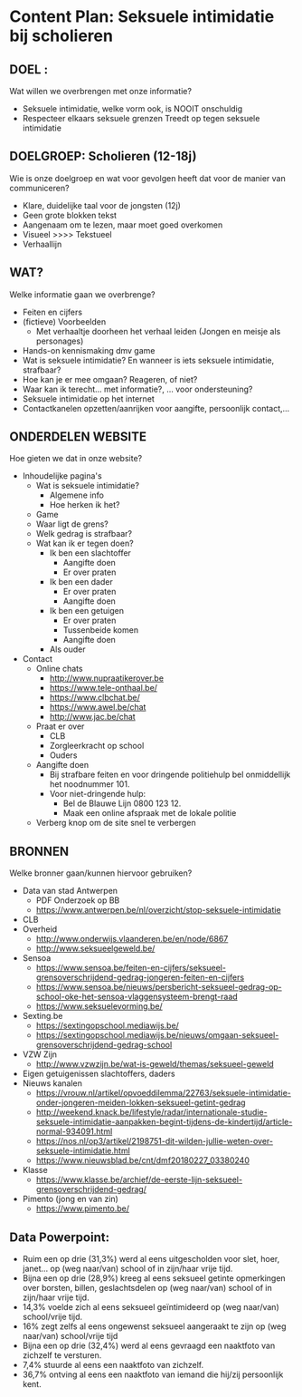 # Content Plan: Seksuele intimidatie bij scholieren
## DOEL :
Wat willen we overbrengen met onze informatie?
- Seksuele intimidatie, welke vorm ook, is NOOIT onschuldig
- Respecteer elkaars seksuele grenzen
Treedt op tegen seksuele intimidatie

## DOELGROEP: Scholieren (12-18j)
Wie is onze doelgroep en wat voor gevolgen heeft dat voor de manier van communiceren?

- Klare, duidelijke taal voor de jongsten (12j)
- Geen grote blokken tekst
- Aangenaam om te lezen, maar moet goed overkomen
- Visueel >>>> Tekstueel
- Verhaallijn

## WAT?
Welke informatie gaan we overbrenge?
- Feiten en cijfers
- (fictieve) Voorbeelden
  - Met verhaaltje doorheen het verhaal leiden (Jongen en meisje als personages)
- Hands-on kennismaking dmv game
- Wat is seksuele intimidatie? En wanneer is iets seksuele intimidatie, strafbaar?
- Hoe kan je er mee omgaan? Reageren, of niet?
- Waar kan ik terecht... met informatie?, ... voor ondersteuning?
- Seksuele intimidatie op het internet
- Contactkanelen opzetten/aanrijken voor aangifte, persoonlijk contact,...

## ONDERDELEN WEBSITE
Hoe gieten we dat in onze website?
- Inhoudelijke pagina's
  - Wat is seksuele intimidatie?
    - Algemene info
    - Hoe herken ik het?
  - Game
  -  Waar ligt de grens?
    - Welk gedrag is strafbaar?
  - Wat kan ik er tegen doen?
    - Ik ben een slachtoffer
      - Aangifte doen
      - Er over praten
    - Ik ben een dader
      - Er over praten
      - Aangifte doen
    - Ik ben een getuigen
      - Er over praten
      - Tussenbeide komen
      - Aangifte doen
    - Als ouder
- Contact
  - Online chats
    - http://www.nupraatikerover.be
    - https://www.tele-onthaal.be/
    - https://www.clbchat.be/
    - https://www.awel.be/chat
    - http://www.jac.be/chat
  - Praat er over
    - CLB
    - Zorgleerkracht op school
    - Ouders
  - Aangifte doen
    - Bij strafbare feiten en voor dringende politiehulp bel onmiddellijk het noodnummer 101.
    - Voor niet-dringende hulp:
      - Bel de Blauwe Lijn 0800 123 12.
      - Maak een online afspraak met de lokale politie
  - Verberg knop om de site snel te verbergen

## BRONNEN
Welke bronner gaan/kunnen hiervoor gebruiken?
- Data van stad Antwerpen
  - PDF Onderzoek op BB
  - https://www.antwerpen.be/nl/overzicht/stop-seksuele-intimidatie
- CLB
- Overheid
  - http://www.onderwijs.vlaanderen.be/en/node/6867
  - http://www.seksueelgeweld.be/
- Sensoa
  - https://www.sensoa.be/feiten-en-cijfers/seksueel-grensoverschrijdend-gedrag-jongeren-feiten-en-cijfers
  - https://www.sensoa.be/nieuws/persbericht-seksueel-gedrag-op-school-oke-het-sensoa-vlaggensysteem-brengt-raad
  - https://www.seksuelevorming.be/
- Sexting.be
  - https://sextingopschool.mediawijs.be/
  - https://sextingopschool.mediawijs.be/nieuws/omgaan-seksueel-grensoverschrijdend-gedrag-school
- VZW Zijn
  - http://www.vzwzijn.be/wat-is-geweld/themas/seksueel-geweld
- Eigen getuigenissen slachtoffers, daders
- Nieuws kanalen
  - https://vrouw.nl/artikel/opvoeddilemma/22763/seksuele-intimidatie-onder-jongeren-meiden-lokken-seksueel-getint-gedrag
  - http://weekend.knack.be/lifestyle/radar/internationale-studie-seksuele-intimidatie-aanpakken-begint-tijdens-de-kindertijd/article-normal-934091.html
  - https://nos.nl/op3/artikel/2198751-dit-wilden-jullie-weten-over-seksuele-intimidatie.html
  - https://www.nieuwsblad.be/cnt/dmf20180227_03380240
- Klasse
  - https://www.klasse.be/archief/de-eerste-lijn-seksueel-grensoverschrijdend-gedrag/
- Pimento (jong en van zin)
  - https://www.pimento.be/

## Data Powerpoint:
- Ruim een op drie (31,3%) werd al eens uitgescholden voor slet, hoer, janet… op (weg naar/van) school of in zijn/haar vrije tijd.
- Bijna een op drie (28,9%) kreeg al eens seksueel getinte opmerkingen over borsten, billen, geslachtsdelen op (weg naar/van) school of in zijn/haar vrije tijd.
- 14,3% voelde zich al eens seksueel geïntimideerd op (weg naar/van) school/vrije tijd.
- 16% zegt zelfs al eens ongewenst seksueel aangeraakt te zijn op (weg naar/van) school/vrije tijd
- Bijna een op drie (32,4%) werd al eens gevraagd een naaktfoto van zichzelf te versturen.
- 7,4% stuurde al eens een naaktfoto van zichzelf.
- 36,7% ontving al eens een naaktfoto van iemand die hij/zij persoonlijk kent.
